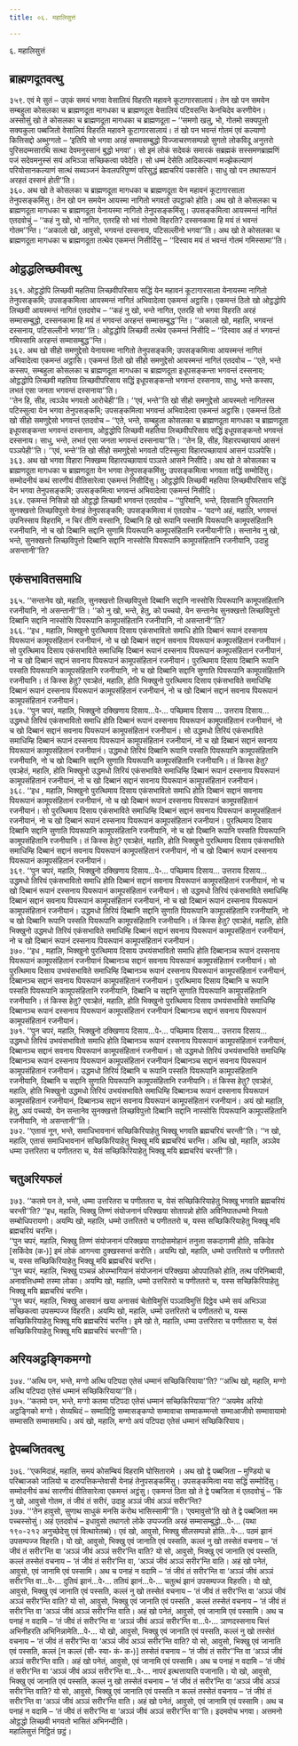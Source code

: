 ```yaml
---
title: ०६. महालिसुत्तं

---
```

६. महालिसुत्तं  


## ब्राह्मणदूतवत्थु

३५९. एवं मे सुतं – उएकं समयं भगवा वेसालियं विहरति महावने कूटागारसालायं। तेन खो पन समयेन सम्बहुला कोसलका च ब्राह्मणदूता मागधका च ब्राह्मणदूता वेसालियं पटिवसन्ति केनचिदेव करणीयेन। अस्सोसुं खो ते कोसलका च ब्राह्मणदूता मागधका च ब्राह्मणदूता – ‘‘समणो खलु, भो, गोतमो सक्यपुत्तो सक्यकुला पब्बजितो वेसालियं विहरति महावने कूटागारसालायं। तं खो पन भवन्तं गोतमं एवं कल्याणो कित्तिसद्दो अब्भुग्गतो – ‘इतिपि सो भगवा अरहं सम्मासम्बुद्धो विज्जाचरणसम्पन्नो सुगतो लोकविदू अनुत्तरो पुरिसदम्मसारथि सत्था देवमनुस्सानं बुद्धो भगवा’। सो इमं लोकं सदेवकं समारकं सब्रह्मकं सस्समणब्राह्मणिं पजं सदेवमनुस्सं सयं अभिञ्ञा सच्छिकत्वा पवेदेति। सो धम्मं देसेति आदिकल्याणं मज्झेकल्याणं परियोसानकल्याणं सात्थं सब्यञ्जनं केवलपरिपुण्णं परिसुद्धं ब्रह्मचरियं पकासेति। साधु खो पन तथारूपानं अरहतं दस्सनं होती’’ति।  
३६०. अथ खो ते कोसलका च ब्राह्मणदूता मागधका च ब्राह्मणदूता येन महावनं कूटागारसाला तेनुपसङ्कमिंसु। तेन खो पन समयेन आयस्मा नागितो भगवतो उपट्ठाको होति। अथ खो ते कोसलका च ब्राह्मणदूता मागधका च ब्राह्मणदूता येनायस्मा नागितो तेनुपसङ्कमिंसु। उपसङ्कमित्वा आयस्मन्तं नागितं एतदवोचुं – ‘‘कहं नु खो, भो नागित, एतरहि सो भवं गोतमो विहरति? दस्सनकामा हि मयं तं भवन्तं गोतम’’न्ति। ‘‘अकालो खो, आवुसो, भगवन्तं दस्सनाय, पटिसल्लीनो भगवा’’ति। अथ खो ते कोसलका च ब्राह्मणदूता मागधका च ब्राह्मणदूता तत्थेव एकमन्तं निसीदिंसु – ‘‘दिस्वाव मयं तं भवन्तं गोतमं गमिस्सामा’’ति।  


## ओट्ठद्धलिच्छवीवत्थु

३६१. ओट्ठद्धोपि लिच्छवी महतिया लिच्छवीपरिसाय सद्धिं येन महावनं कूटागारसाला येनायस्मा नागितो तेनुपसङ्कमि; उपसङ्कमित्वा आयस्मन्तं नागितं अभिवादेत्वा एकमन्तं अट्ठासि। एकमन्तं ठितो खो ओट्ठद्धोपि लिच्छवी आयस्मन्तं नागितं एतदवोच – ‘‘कहं नु खो, भन्ते नागित, एतरहि सो भगवा विहरति अरहं सम्मासम्बुद्धो, दस्सनकामा हि मयं तं भगवन्तं अरहन्तं सम्मासम्बुद्ध’’न्ति। ‘‘अकालो खो, महालि, भगवन्तं दस्सनाय, पटिसल्लीनो भगवा’’ति। ओट्ठद्धोपि लिच्छवी तत्थेव एकमन्तं निसीदि – ‘‘दिस्वाव अहं तं भगवन्तं गमिस्सामि अरहन्तं सम्मासम्बुद्ध’’न्ति।  
३६२. अथ खो सीहो समणुद्देसो येनायस्मा नागितो तेनुपसङ्कमि; उपसङ्कमित्वा आयस्मन्तं नागितं अभिवादेत्वा एकमन्तं अट्ठासि। एकमन्तं ठितो खो सीहो समणुद्देसो आयस्मन्तं नागितं एतदवोच – ‘‘एते, भन्ते कस्सप, सम्बहुला कोसलका च ब्राह्मणदूता मागधका च ब्राह्मणदूता इधूपसङ्कन्ता भगवन्तं दस्सनाय; ओट्ठद्धोपि लिच्छवी महतिया लिच्छवीपरिसाय सद्धिं इधूपसङ्कन्तो भगवन्तं दस्सनाय, साधु, भन्ते कस्सप, लभतं एसा जनता भगवन्तं दस्सनाया’’ति।  
‘‘तेन हि, सीह, त्वञ्ञेव भगवतो आरोचेही’’ति। ‘‘एवं, भन्ते’’ति खो सीहो समणुद्देसो आयस्मतो नागितस्स पटिस्सुत्वा येन भगवा तेनुपसङ्कमि; उपसङ्कमित्वा भगवन्तं अभिवादेत्वा एकमन्तं अट्ठासि। एकमन्तं ठितो खो सीहो समणुद्देसो भगवन्तं एतदवोच – ‘‘एते, भन्ते, सम्बहुला कोसलका च ब्राह्मणदूता मागधका च ब्राह्मणदूता इधूपसङ्कन्ता भगवन्तं दस्सनाय, ओट्ठद्धोपि लिच्छवी महतिया लिच्छवीपरिसाय सद्धिं इधूपसङ्कन्तो भगवन्तं दस्सनाय। साधु, भन्ते, लभतं एसा जनता भगवन्तं दस्सनाया’’ति। ‘‘तेन हि, सीह, विहारपच्छायायं आसनं पञ्ञपेही’’ति। ‘‘एवं, भन्ते’’ति खो सीहो समणुद्देसो भगवतो पटिस्सुत्वा विहारपच्छायायं आसनं पञ्ञपेसि।  
३६३. अथ खो भगवा विहारा निक्खम्म विहारपच्छायायं पञ्ञत्ते आसने निसीदि। अथ खो ते कोसलका च ब्राह्मणदूता मागधका च ब्राह्मणदूता येन भगवा तेनुपसङ्कमिंसु; उपसङ्कमित्वा भगवता सद्धिं सम्मोदिंसु। सम्मोदनीयं कथं सारणीयं वीतिसारेत्वा एकमन्तं निसीदिंसु। ओट्ठद्धोपि लिच्छवी महतिया लिच्छवीपरिसाय सद्धिं येन भगवा तेनुपसङ्कमि; उपसङ्कमित्वा भगवन्तं अभिवादेत्वा एकमन्तं निसीदि।  
३६४. एकमन्तं निसिन्नो खो ओट्ठद्धो लिच्छवी भगवन्तं एतदवोच – ‘‘पुरिमानि, भन्ते, दिवसानि पुरिमतरानि सुनक्खत्तो लिच्छविपुत्तो येनाहं तेनुपसङ्कमि; उपसङ्कमित्वा मं एतदवोच – ‘यदग्गे अहं, महालि, भगवन्तं उपनिस्साय विहरामि, न चिरं तीणि वस्सानि, दिब्बानि हि खो रूपानि पस्सामि पियरूपानि कामूपसंहितानि रजनीयानि, नो च खो दिब्बानि सद्दानि सुणामि पियरूपानि कामूपसंहितानि रजनीयानी’ति। सन्तानेव नु खो, भन्ते, सुनक्खत्तो लिच्छविपुत्तो दिब्बानि सद्दानि नास्सोसि पियरूपानि कामूपसंहितानि रजनीयानि, उदाहु असन्तानी’’ति?  


## एकंसभावितसमाधि

३६५. ‘‘सन्तानेव खो, महालि, सुनक्खत्तो लिच्छविपुत्तो दिब्बानि सद्दानि नास्सोसि पियरूपानि कामूपसंहितानि रजनीयानि, नो असन्तानी’’ति। ‘‘को नु खो, भन्ते, हेतु, को पच्चयो, येन सन्तानेव सुनक्खत्तो लिच्छविपुत्तो दिब्बानि सद्दानि नास्सोसि पियरूपानि कामूपसंहितानि रजनीयानि, नो असन्तानी’’ति?  
३६६. ‘‘इध , महालि, भिक्खुनो पुरत्थिमाय दिसाय एकंसभावितो समाधि होति दिब्बानं रूपानं दस्सनाय पियरूपानं कामूपसंहितानं रजनीयानं, नो च खो दिब्बानं सद्दानं सवनाय पियरूपानं कामूपसंहितानं रजनीयानं। सो पुरत्थिमाय दिसाय एकंसभाविते समाधिम्हि दिब्बानं रूपानं दस्सनाय पियरूपानं कामूपसंहितानं रजनीयानं, नो च खो दिब्बानं सद्दानं सवनाय पियरूपानं कामूपसंहितानं रजनीयानं। पुरत्थिमाय दिसाय दिब्बानि रूपानि पस्सति पियरूपानि कामूपसंहितानि रजनीयानि, नो च खो दिब्बानि सद्दानि सुणाति पियरूपानि कामूपसंहितानि रजनीयानि। तं किस्स हेतु? एवञ्हेतं, महालि, होति भिक्खुनो पुरत्थिमाय दिसाय एकंसभाविते समाधिम्हि दिब्बानं रूपानं दस्सनाय पियरूपानं कामूपसंहितानं रजनीयानं, नो च खो दिब्बानं सद्दानं सवनाय पियरूपानं कामूपसंहितानं रजनीयानं।  
३६७. ‘‘पुन चपरं, महालि, भिक्खुनो दक्खिणाय दिसाय…पे॰… पच्छिमाय दिसाय … उत्तराय दिसाय… उद्धमधो तिरियं एकंसभावितो समाधि होति दिब्बानं रूपानं दस्सनाय पियरूपानं कामूपसंहितानं रजनीयानं, नो च खो दिब्बानं सद्दानं सवनाय पियरूपानं कामूपसंहितानं रजनीयानं। सो उद्धमधो तिरियं एकंसभाविते समाधिम्हि दिब्बानं रूपानं दस्सनाय पियरूपानं कामूपसंहितानं रजनीयानं, नो च खो दिब्बानं सद्दानं सवनाय पियरूपानं कामूपसंहितानं रजनीयानं। उद्धमधो तिरियं दिब्बानि रूपानि पस्सति पियरूपानि कामूपसंहितानि रजनीयानि, नो च खो दिब्बानि सद्दानि सुणाति पियरूपानि कामूपसंहितानि रजनीयानि। तं किस्स हेतु? एवञ्हेतं, महालि, होति भिक्खुनो उद्धमधो तिरियं एकंसभाविते समाधिम्हि दिब्बानं रूपानं दस्सनाय पियरूपानं कामूपसंहितानं रजनीयानं, नो च खो दिब्बानं सद्दानं सवनाय पियरूपानं कामूपसंहितानं रजनीयानं।  
३६८. ‘‘इध , महालि, भिक्खुनो पुरत्थिमाय दिसाय एकंसभावितो समाधि होति दिब्बानं सद्दानं सवनाय पियरूपानं कामूपसंहितानं रजनीयानं, नो च खो दिब्बानं रूपानं दस्सनाय पियरूपानं कामूपसंहितानं रजनीयानं। सो पुरत्थिमाय दिसाय एकंसभाविते समाधिम्हि दिब्बानं सद्दानं सवनाय पियरूपानं कामूपसंहितानं रजनीयानं, नो च खो दिब्बानं रूपानं दस्सनाय पियरूपानं कामूपसंहितानं रजनीयानं। पुरत्थिमाय दिसाय दिब्बानि सद्दानि सुणाति पियरूपानि कामूपसंहितानि रजनीयानि, नो च खो दिब्बानि रूपानि पस्सति पियरूपानि कामूपसंहितानि रजनीयानि। तं किस्स हेतु? एवञ्हेतं, महालि, होति भिक्खुनो पुरत्थिमाय दिसाय एकंसभाविते समाधिम्हि दिब्बानं सद्दानं सवनाय पियरूपानं कामूपसंहितानं रजनीयानं, नो च खो दिब्बानं रूपानं दस्सनाय पियरूपानं कामूपसंहितानं रजनीयानं।  
३६९. ‘‘पुन चपरं, महालि, भिक्खुनो दक्खिणाय दिसाय…पे॰… पच्छिमाय दिसाय… उत्तराय दिसाय… उद्धमधो तिरियं एकंसभावितो समाधि होति दिब्बानं सद्दानं सवनाय पियरूपानं कामूपसंहितानं रजनीयानं, नो च खो दिब्बानं रूपानं दस्सनाय पियरूपानं कामूपसंहितानं रजनीयानं। सो उद्धमधो तिरियं एकंसभाविते समाधिम्हि दिब्बानं सद्दानं सवनाय पियरूपानं कामूपसंहितानं रजनीयानं, नो च खो दिब्बानं रूपानं दस्सनाय पियरूपानं कामूपसंहितानं रजनीयानं। उद्धमधो तिरियं दिब्बानि सद्दानि सुणाति पियरूपानि कामूपसंहितानि रजनीयानि, नो च खो दिब्बानि रूपानि पस्सति पियरूपानि कामूपसंहितानि रजनीयानि। तं किस्स हेतु? एवञ्हेतं, महालि, होति भिक्खुनो उद्धमधो तिरियं एकंसभाविते समाधिम्हि दिब्बानं सद्दानं सवनाय पियरूपानं कामूपसंहितानं रजनीयानं, नो च खो दिब्बानं रूपानं दस्सनाय पियरूपानं कामूपसंहितानं रजनीयानं।  
३७०. ‘‘इध , महालि, भिक्खुनो पुरत्थिमाय दिसाय उभयंसभावितो समाधि होति दिब्बानञ्च रूपानं दस्सनाय पियरूपानं कामूपसंहितानं रजनीयानं दिब्बानञ्च सद्दानं सवनाय पियरूपानं कामूपसंहितानं रजनीयानं। सो पुरत्थिमाय दिसाय उभयंसभाविते समाधिम्हि दिब्बानञ्च रूपानं दस्सनाय पियरूपानं कामूपसंहितानं रजनीयानं, दिब्बानञ्च सद्दानं सवनाय पियरूपानं कामूपसंहितानं रजनीयानं। पुरत्थिमाय दिसाय दिब्बानि च रूपानि पस्सति पियरूपानि कामूपसंहितानि रजनीयानि, दिब्बानि च सद्दानि सुणाति पियरूपानि कामूपसंहितानि रजनीयानि। तं किस्स हेतु? एवञ्हेतं, महालि, होति भिक्खुनो पुरत्थिमाय दिसाय उभयंसभाविते समाधिम्हि दिब्बानञ्च रूपानं दस्सनाय पियरूपानं कामूपसंहितानं रजनीयानं दिब्बानञ्च सद्दानं सवनाय पियरूपानं कामूपसंहितानं रजनीयानं।  
३७१. ‘‘पुन चपरं, महालि, भिक्खुनो दक्खिणाय दिसाय…पे॰… पच्छिमाय दिसाय… उत्तराय दिसाय… उद्धमधो तिरियं उभयंसभावितो समाधि होति दिब्बानञ्च रूपानं दस्सनाय पियरूपानं कामूपसंहितानं रजनीयानं, दिब्बानञ्च सद्दानं सवनाय पियरूपानं कामूपसंहितानं रजनीयानं। सो उद्धमधो तिरियं उभयंसभाविते समाधिम्हि दिब्बानञ्च रूपानं दस्सनाय पियरूपानं कामूपसंहितानं रजनीयानं दिब्बानञ्च सद्दानं सवनाय पियरूपानं कामूपसंहितानं रजनीयानं। उद्धमधो तिरियं दिब्बानि च रूपानि पस्सति पियरूपानि कामूपसंहितानि रजनीयानि, दिब्बानि च सद्दानि सुणाति पियरूपानि कामूपसंहितानि रजनीयानि। तं किस्स हेतु? एवञ्हेतं, महालि, होति भिक्खुनो उद्धमधो तिरियं उभयंसभाविते समाधिम्हि दिब्बानञ्च रूपानं दस्सनाय पियरूपानं कामूपसंहितानं रजनीयानं, दिब्बानञ्च सद्दानं सवनाय पियरूपानं कामूपसंहितानं रजनीयानं। अयं खो महालि, हेतु, अयं पच्चयो, येन सन्तानेव सुनक्खत्तो लिच्छविपुत्तो दिब्बानि सद्दानि नास्सोसि पियरूपानि कामूपसंहितानि रजनीयानि, नो असन्तानी’’ति।  
३७२. ‘‘एतासं नून, भन्ते, समाधिभावनानं सच्छिकिरियाहेतु भिक्खू भगवति ब्रह्मचरियं चरन्ती’’ति। ‘‘न खो, महालि, एतासं समाधिभावनानं सच्छिकिरियाहेतु भिक्खू मयि ब्रह्मचरियं चरन्ति। अत्थि खो, महालि, अञ्ञेव धम्मा उत्तरितरा च पणीततरा च, येसं सच्छिकिरियाहेतु भिक्खू मयि ब्रह्मचरियं चरन्ती’’ति।  


## चतुअरियफलं

३७३. ‘‘कतमे पन ते, भन्ते, धम्मा उत्तरितरा च पणीततरा च, येसं सच्छिकिरियाहेतु भिक्खू भगवति ब्रह्मचरियं चरन्ती’’ति? ‘‘इध, महालि, भिक्खु तिण्णं संयोजनानं परिक्खया सोतापन्नो होति अविनिपातधम्मो नियतो सम्बोधिपरायणो। अयम्पि खो, महालि, धम्मो उत्तरितरो च पणीततरो च, यस्स सच्छिकिरियाहेतु भिक्खू मयि ब्रह्मचरियं चरन्ति।  
‘‘पुन चपरं, महालि, भिक्खु तिण्णं संयोजनानं परिक्खया रागदोसमोहानं तनुत्ता सकदागामी होति, सकिदेव [सकिंदेव (क॰)] इमं लोकं आगन्त्वा दुक्खस्सन्तं करोति। अयम्पि खो, महालि, धम्मो उत्तरितरो च पणीततरो च, यस्स सच्छिकिरियाहेतु भिक्खू मयि ब्रह्मचरियं चरन्ति।  
‘‘पुन चपरं, महालि, भिक्खु पञ्चन्नं ओरम्भागियानं संयोजनानं परिक्खया ओपपातिको होति, तत्थ परिनिब्बायी, अनावत्तिधम्मो तस्मा लोका। अयम्पि खो, महालि, धम्मो उत्तरितरो च पणीततरो च, यस्स सच्छिकिरियाहेतु भिक्खू मयि ब्रह्मचरियं चरन्ति।  
‘‘पुन चपरं, महालि, भिक्खु आसवानं खया अनासवं चेतोविमुत्तिं पञ्ञाविमुत्तिं दिट्ठेव धम्मे सयं अभिञ्ञा सच्छिकत्वा उपसम्पज्ज विहरति। अयम्पि खो, महालि, धम्मो उत्तरितरो च पणीततरो च, यस्स सच्छिकिरियाहेतु भिक्खू मयि ब्रह्मचरियं चरन्ति। इमे खो ते, महालि, धम्मा उत्तरितरा च पणीततरा च, येसं सच्छिकिरियाहेतु भिक्खू मयि ब्रह्मचरियं चरन्ती’’ति।  


## अरियअट्ठङ्गिकमग्गो

३७४. ‘‘अत्थि पन, भन्ते, मग्गो अत्थि पटिपदा एतेसं धम्मानं सच्छिकिरियाया’’ति? ‘‘अत्थि खो, महालि, मग्गो अत्थि पटिपदा एतेसं धम्मानं सच्छिकिरियाया’’ति।  
३७५. ‘‘कतमो पन, भन्ते, मग्गो कतमा पटिपदा एतेसं धम्मानं सच्छिकिरियाया’’ति? ‘‘अयमेव अरियो अट्ठङ्गिको मग्गो। सेय्यथिदं – सम्मादिट्ठि सम्मासङ्कप्पो सम्मावाचा सम्माकम्मन्तो सम्माआजीवो सम्मावायामो सम्मासति सम्मासमाधि। अयं खो, महालि, मग्गो अयं पटिपदा एतेसं धम्मानं सच्छिकिरियाय।  


## द्वेपब्बजितवत्थु

३७६. ‘‘एकमिदाहं, महालि, समयं कोसम्बियं विहरामि घोसितारामे । अथ खो द्वे पब्बजिता – मुण्डियो च परिब्बाजको जालियो च दारुपत्तिकन्तेवासी येनाहं तेनुपसङ्कमिंसु। उपसङ्कमित्वा मया सद्धिं सम्मोदिंसु। सम्मोदनीयं कथं सारणीयं वीतिसारेत्वा एकमन्तं अट्ठंसु। एकमन्तं ठिता खो ते द्वे पब्बजिता मं एतदवोचुं – ‘किं नु खो, आवुसो गोतम, तं जीवं तं सरीरं, उदाहु अञ्ञं जीवं अञ्ञं सरीर’न्ति?  
३७७. ‘‘‘तेन हावुसो, सुणाथ साधुकं मनसि करोथ भासिस्सामी’’ति। ‘एवमावुसो’ति खो ते द्वे पब्बजिता मम पच्चस्सोसुं। अहं एतदवोचं – इधावुसो तथागतो लोके उप्पज्जति अरहं सम्मासम्बुद्धो…पे॰… (यथा १९०-२१२ अनुच्छेदेसु एवं वित्थारेतब्बं)। एवं खो, आवुसो, भिक्खु सीलसम्पन्नो होति…पे॰… पठमं झानं उपसम्पज्ज विहरति। यो खो, आवुसो, भिक्खु एवं जानाति एवं पस्सति, कल्लं नु खो तस्सेतं वचनाय – ‘तं जीवं तं सरीर’न्ति वा ‘अञ्ञं जीवं अञ्ञं सरीर’न्ति वाति? यो सो, आवुसो, भिक्खु एवं जानाति एवं पस्सति, कल्लं तस्सेतं वचनाय – ‘तं जीवं तं सरीर’न्ति वा, ‘अञ्ञं जीवं अञ्ञं सरीर’न्ति वाति। अहं खो पनेतं, आवुसो, एवं जानामि एवं पस्सामि। अथ च पनाहं न वदामि – ‘तं जीवं तं सरीर’न्ति वा ‘अञ्ञं जीवं अञ्ञं सरीर’न्ति वा…पे॰… दुतियं झानं…पे॰… ततियं झानं…पे॰… चतुत्थं झानं उपसम्पज्ज विहरति। यो खो, आवुसो, भिक्खु एवं जानाति एवं पस्सति, कल्लं नु खो तस्सेतं वचनाय – ‘तं जीवं तं सरीर’न्ति वा ‘अञ्ञं जीवं अञ्ञं सरीर’न्ति वाति? यो सो, आवुसो, भिक्खु एवं जानाति एवं पस्सति , कल्लं तस्सेतं वचनाय – ‘तं जीवं तं सरीर’न्ति वा ‘अञ्ञं जीवं अञ्ञं सरीर’न्ति वाति। अहं खो पनेतं, आवुसो, एवं जानामि एवं पस्सामि। अथ च पनाहं न वदामि – ‘तं जीवं तं सरीर’न्ति वा ‘अञ्ञं जीवं अञ्ञं सरीर’न्ति वा…पे॰… ञाणदस्सनाय चित्तं अभिनीहरति अभिनिन्नामेति…पे॰… यो खो, आवुसो, भिक्खु एवं जानाति एवं पस्सति, कल्लं नु खो तस्सेतं वचनाय – ‘तं जीवं तं सरीर’न्ति वा ‘अञ्ञं जीवं अञ्ञं सरीर’न्ति वाति? यो सो, आवुसो, भिक्खु एवं जानाति एवं पस्सति, कल्लं [न कल्लं (सी॰ स्या॰ कं॰ क॰)] तस्सेतं वचनाय – ‘तं जीवं तं सरीर’’न्ति वा ‘अञ्ञं जीवं अञ्ञं सरीर’न्ति वाति। अहं खो पनेतं, आवुसो, एवं जानामि एवं पस्सामि। अथ च पनाहं न वदामि – ‘तं जीवं तं सरीर’न्ति वा ‘अञ्ञं जीवं अञ्ञं सरीर’न्ति वा…पे॰… नापरं इत्थत्तायाति पजानाति। यो खो, आवुसो, भिक्खु एवं जानाति एवं पस्सति, कल्लं नु खो तस्सेतं वचनाय – ‘तं जीवं तं सरीर’न्ति वा ‘अञ्ञं जीवं अञ्ञं सरीर’न्ति वाति? यो सो, आवुसो, भिक्खु एवं जानाति एवं पस्सति न कल्लं तस्सेतं वचनाय – ‘तं जीवं तं सरीर’न्ति वा ‘अञ्ञं जीवं अञ्ञं सरीर’न्ति वाति। अहं खो पनेतं, आवुसो, एवं जानामि एवं पस्सामि। अथ च पनाहं न वदामि – ‘तं जीवं तं सरीर’न्ति वा ‘अञ्ञं जीवं अञ्ञं सरीर’न्ति वा’’ति। इदमवोच भगवा। अत्तमनो ओट्ठद्धो लिच्छवी भगवतो भासितं अभिनन्दीति।  
महालिसुत्तं निट्ठितं छट्ठं।  
